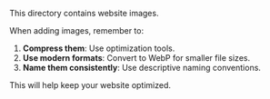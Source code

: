 This directory contains website images.

When adding images, remember to:
1.  **Compress them**: Use optimization tools.
2.  **Use modern formats**: Convert to WebP for smaller file sizes.
3.  **Name them consistently**: Use descriptive naming conventions.

This will help keep your website optimized. 